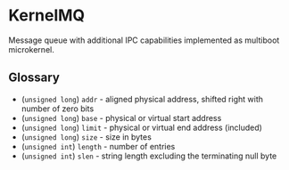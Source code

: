 KernelMQ
========

Message queue with additional IPC capabilities implemented as multiboot microkernel.

Glossary
--------

* (`unsigned long`) `addr`   - aligned physical address, shifted right with number of zero bits
* (`unsigned long`) `base`   - physical or virtual start address
* (`unsigned long`) `limit`  - physical or virtual end address (included)
* (`unsigned long`) `size`   - size in bytes
* (`unsigned int`)  `length` - number of entries
* (`unsigned int`)  `slen`   - string length excluding the terminating null byte
